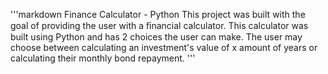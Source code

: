 '''markdown
Finance Calculator - Python
This project was built with the goal of providing the user with a ﬁnancial calculator. 
This calculator was built using Python and has 2 choices the user can make. 
The user may choose between calculating an investment's value of x amount of years or calculating their monthly bond repayment.
'''
